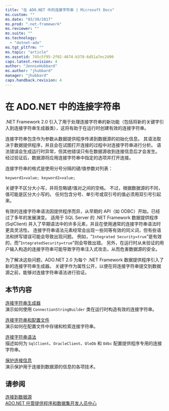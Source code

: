 ```yaml
---
title: "在 ADO.NET 中的连接字符串 | Microsoft Docs"
ms.custom: ""
ms.date: "03/30/2017"
ms.prod: ".net-framework"
ms.reviewer: ""
ms.suite: ""
ms.technology: 
  - "dotnet-ado"
ms.tgt_pltfrm: ""
ms.topic: "article"
ms.assetid: 745c5f95-2f02-4674-b378-6d51a7ec2490
caps.latest.revision: 4
author: "JennieHubbard"
ms.author: "jhubbard"
manager: "jhubbard"
caps.handback.revision: 4
---
```

# 在 ADO.NET 中的连接字符串
.NET Framework 2.0 引入了用于处理连接字符串的新功能（包括将新的关键字引入到连接字符串生成器类），这将有助于在运行时创建有效的连接字符串。  
  
 连接字符串包含作为参数从数据提供程序传递到数据源的初始化信息。  其语法取决于数据提供程序，并且会在试图打开连接的过程中对连接字符串进行分析。  语法错误会生成运行时异常，但其他错误只有在数据源收到连接信息后才会发生。  经过验证后，数据源将应用连接字符串中指定的选项并打开连接。  
  
 连接字符串的格式是使用分号分隔的键\/值参数对列表：  
  
 `keyword1=value; keyword2=value;`  
  
 关键字不区分大小写，并将忽略键\/值对之间的空格。  不过，根据数据源的不同，值可能是区分大小写的。  任何包含分号、单引号或双引号的值必须用双引号引起来。  
  
 有效的连接字符串语法因提供程序而异，从早期的 API（如 ODBC）开始，已经过了多年的发展演变。  适用于 SQL Server 的 .NET Framework 数据提供程序 \(SqlClient\) 并入了早期语法中的许多元素，并且在使用通常的连接字符串语法时更具灵活性。  连接字符串语法元素经常会出现一些同等有效的同义词，但有些语法和拼写错误可能会导致出现问题。  例如，“`Integrated Security=true`”是有效的，而“`IntegratedSecurity=true`”则会导致出错。  另外，在运行时从未验证的用户输入构造的连接字符串可能导致字符串注入式攻击，从而危害数据源的安全。  
  
 为了解决这些问题，ADO.NET 2.0 为每个 .NET Framework 数据提供程序引入了新的连接字符串生成器。  关键字作为属性公开，以便在将连接字符串提交到数据源之前，能够对连接字符串语法进行验证。  
  
## 本节内容  
 [连接字符串生成器](../../../../docs/framework/data/adonet/connection-string-builders.md)  
 演示如何使用 `ConnectionStringBuilder` 类在运行时构造有效的连接字符串。  
  
 [连接字符串和配置文件](../../../../docs/framework/data/adonet/connection-strings-and-configuration-files.md)  
 演示如何在配置文件中存储和检索连接字符串。  
  
 [连接字符串语法](../../../../docs/framework/data/adonet/connection-string-syntax.md)  
 描述如何为 `SqlClient`、`OracleClient`、`OleDb` 和 `Odbc` 配置提供程序专用的连接字符串。  
  
 [保护连接信息](../../../../docs/framework/data/adonet/protecting-connection-information.md)  
 演示保护用于连接到数据源的信息的各项技术。  
  
## 请参阅  
 [连接到数据源](../../../../ocs/framework/data/adonet/connecting-to-a-data-source.md)   
 [ADO.NET 托管提供程序和数据集开发人员中心](http://go.microsoft.com/fwlink/?LinkId=217917)